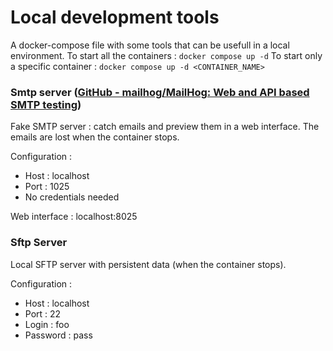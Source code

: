 # Local development tools

A docker-compose file with some tools that can be usefull in a local environment.
To start all the containers : `docker compose up -d`
To start only a specific container : `docker compose up -d <CONTAINER_NAME>`

### Smtp server ([GitHub - mailhog/MailHog: Web and API based SMTP testing](https://github.com/mailhog/MailHog))

Fake SMTP server : catch emails and preview them in a web interface.
The emails are lost when the container stops.

Configuration :
- Host : localhost
- Port : 1025
- No credentials needed

Web interface : localhost:8025

### Sftp Server

Local SFTP server with persistent data (when the container stops).

Configuration :
- Host : localhost
- Port : 22
- Login : foo
- Password : pass